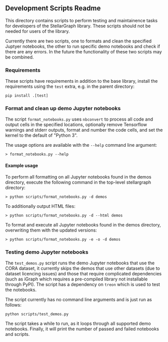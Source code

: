 ## Development Scripts Readme

This directory contains scripts to perform testing and maintainence tasks for developers of the StellarGraph  library. These scripts should not be needed for users of the library.

Currently there are two scripts, one to formats and clean the specified Juptyer notebooks, the other to run specific demo notebooks and check if there are any errors.  In the future the functionality of these two scripts may be combined.

### Requirements

These scripts have requirements in addition to the base library, install the requirements using the `test` extra, e.g. in the parent directory:

```
pip install .[test]
```


### Format and clean up demo Jupyter notebooks

The script `format_notebooks.py` uses `nbconvert` to process all code and output cells in the specified locations, optionally remove Tensorflow warnings and stderr outputs, format and number the code cells, and set the kernel to the default of "Python 3".

The usage options are available with the `--help` command line argument:
```
> format_notebooks.py --help
```

#### Example usage

To perform all formatting on all Jupyter notebooks found in the demos directory, execute the following command in the top-level stellargraph directory:
```
> python scripts/format_notebooks.py -d demos
```

To additionally output HTML files:
```
> python scripts/format_notebooks.py -d --html demos
```

To format and execute all Jupyter notebooks found in the demos directory, overwriting them with the updated versions:
```
> python scripts/format_notebooks.py -e -o -d demos
```

### Testing demo Jupyter notebooks

The `test_demos.py` script runs the demo Jupyter notebooks that use the CORA dataset, it currently skips the demos that use other datasets (due to dataset licencing issues) and those that require complicated dependencies (such as iGraph which requires a pre-compiled library not installable through PyPI).  The script has a dependency on `treon` which is used to test the notebooks.

The script currently has no command line arguments and is just run as follows:
```
python scripts/test_demos.py
```

The script takes a while to run, as it loops through all supported demo notebooks. Finally, it will print the number of passed and failed notebooks and scripts.
